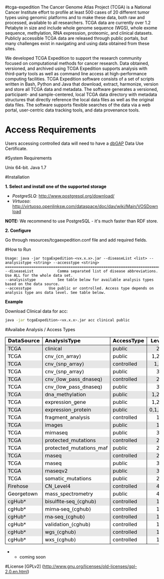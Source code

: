 #tcga-expedition
The Cancer Genome Atlas Project (TCGA) is a National Cancer Institute effort to profile at least 500 cases of 20 different tumor types using genomic platforms and to make these data, both raw and processed, available to all researchers. TCGA data are currently over 1.2 Petabyte in size and include whole genome sequence (WGS), whole exome sequence, methylation, RNA expression, proteomic, and clinical datasets. Publicly accessible TCGA data are released through public portals, but many challenges exist in navigating and using data obtained from these sites.

We developed TCGA Expedition to support the research community focused on computational methods for cancer research. Data obtained, versioned, and archived using TCGA Expedition supports analysis with third-party tools as well as command line access at high-performance computing facilities. TCGA Expedition software consists of a set of scripts written in Bash, Python and Java that download, extract, harmonize, version and store all TCGA data and metadata. The software generates a versioned, participant- and sample-centered, local TCGA data directory with metadata structures that directly reference the local data files as well as the original data files. The software supports flexible searches of the data via a web portal, user-centric data tracking tools, and data provenance tools.

# Access Requirements
Users accessing controlled data will need to have a [dbGAP](http://www.ncbi.nlm.nih.gov/gap) Data Use Certificate.

#System Requirements

Unix 64-bit. Java 1.7

#Installation

<b>1. Select and install one of the supported storage</b>

 - <i>PostgreSLQ</i>: http://www.postgresql.org/download/
 - <i>Virtuoso</i>: http://virtuoso.openlinksw.com/dataspace/doc/dav/wiki/Main/VOSDownload
 
<b>NOTE:</b> We recommend to use PostgreSQL - it's much faster than RDF store.

<b>2. Configure</b>

Go through resources/tcgaexpedition.conf file and add required fields.

#How to Run
```
Usage: java -jar tcgaExpedition-<vx.x.x>.jar --diseaseList <list> --analysistype <string> --accesstype <string>
================================================================================
--diseaseList           Comma separated list of disease abbreviations. Use ALL for the whole data set.
--analysistype          See table below for available analysis types based on the data source.
--accesstype       	Use public or controlled. Access type depends on analysis type ans data level. See table below.
```

<b>Example</b>

Download Clinical data for acc:
```bash
java -jar tcgaExpedition-<vx.x.x>.jar acc clinical public
```

#Availabe Analysis / Access Types

<HTML>

<BODY TEXT="#000000">
<TABLE CELLSPACING="0" COLS="4" BORDER="0">
	<COLGROUP WIDTH="100"></COLGROUP>
	<COLGROUP WIDTH="199"></COLGROUP>
	<COLGROUP WIDTH="113"></COLGROUP>
	<COLGROUP WIDTH="72"></COLGROUP>
	<TR>
		<TD STYLE="border-top: 1px solid #000000; border-bottom: 1px solid #000000; border-left: 1px solid #000000; border-right: 1px solid #000000" HEIGHT="16" ALIGN="LEFT"><B><FONT FACE="DejaVu Sans">DataSource</FONT></B></TD>
		<TD STYLE="border-top: 1px solid #000000; border-bottom: 1px solid #000000; border-left: 1px solid #000000; border-right: 1px solid #000000" ALIGN="LEFT"><B><FONT FACE="DejaVu Sans" COLOR="#000000">AnalysisType</FONT></B></TD>
		<TD STYLE="border-top: 1px solid #000000; border-bottom: 1px solid #000000; border-right: 1px solid #000000" ALIGN="LEFT"><B><FONT FACE="DejaVu Sans">AccessType</FONT></B></TD>
		<TD STYLE="border-top: 1px solid #000000; border-bottom: 1px solid #000000; border-left: 1px solid #000000; border-right: 1px solid #000000" ALIGN="CENTER" SDNUM="1033;0;@"><B><FONT FACE="DejaVu Sans">Level</FONT></B></TD>
	</TR>
	<TR>
		<TD STYLE="border-left: 1px solid #000000; border-right: 1px solid #000000" HEIGHT="16" ALIGN="LEFT" BGCOLOR="#E6E6E6"><FONT FACE="DejaVu Sans">TCGA</FONT></TD>
		<TD STYLE="border-left: 1px solid #000000; border-right: 1px solid #000000" ALIGN="LEFT" BGCOLOR="#E6E6E6"><FONT FACE="DejaVu Sans" COLOR="#000000">clinical</FONT></TD>
		<TD STYLE="border-right: 1px solid #000000" ALIGN="LEFT" BGCOLOR="#E6E6E6"><FONT FACE="DejaVu Sans">public</FONT></TD>
		<TD STYLE="border-left: 1px solid #000000; border-right: 1px solid #000000" ALIGN="CENTER" BGCOLOR="#E6E6E6" SDVAL="2" SDNUM="1033;0;@"><FONT FACE="DejaVu Sans">2</FONT></TD>
	</TR>
	<TR>
		<TD STYLE="border-left: 1px solid #000000; border-right: 1px solid #000000" HEIGHT="16" ALIGN="LEFT"><FONT FACE="DejaVu Sans">TCGA</FONT></TD>
		<TD STYLE="border-left: 1px solid #000000; border-right: 1px solid #000000" ALIGN="LEFT"><FONT FACE="DejaVu Sans" COLOR="#000000">cnv_(cn_array)</FONT></TD>
		<TD STYLE="border-right: 1px solid #000000" ALIGN="LEFT"><FONT FACE="DejaVu Sans">public</FONT></TD>
		<TD STYLE="border-left: 1px solid #000000; border-right: 1px solid #000000" ALIGN="CENTER" SDNUM="1033;0;@"><FONT FACE="DejaVu Sans">1,2,3</FONT></TD>
	</TR>
	<TR>
		<TD STYLE="border-left: 1px solid #000000; border-right: 1px solid #000000" HEIGHT="16" ALIGN="LEFT" BGCOLOR="#E6E6E6"><FONT FACE="DejaVu Sans">TCGA</FONT></TD>
		<TD STYLE="border-left: 1px solid #000000; border-right: 1px solid #000000" ALIGN="LEFT" BGCOLOR="#E6E6E6"><FONT FACE="DejaVu Sans" COLOR="#000000">cnv_(snp_array)</FONT></TD>
		<TD STYLE="border-right: 1px solid #000000" ALIGN="LEFT" BGCOLOR="#E6E6E6"><FONT FACE="DejaVu Sans">controlled</FONT></TD>
		<TD STYLE="border-left: 1px solid #000000; border-right: 1px solid #000000" ALIGN="CENTER" BGCOLOR="#E6E6E6" SDNUM="1033;0;@"><FONT FACE="DejaVu Sans">1,2</FONT></TD>
	</TR>
	<TR>
		<TD STYLE="border-left: 1px solid #000000; border-right: 1px solid #000000" HEIGHT="16" ALIGN="LEFT"><FONT FACE="DejaVu Sans">TCGA</FONT></TD>
		<TD STYLE="border-left: 1px solid #000000; border-right: 1px solid #000000" ALIGN="LEFT"><FONT FACE="DejaVu Sans" COLOR="#000000">cnv_(snp_array)</FONT></TD>
		<TD STYLE="border-right: 1px solid #000000" ALIGN="LEFT"><FONT FACE="DejaVu Sans">public</FONT></TD>
		<TD STYLE="border-left: 1px solid #000000; border-right: 1px solid #000000" ALIGN="CENTER" SDVAL="3" SDNUM="1033;0;@"><FONT FACE="DejaVu Sans">3</FONT></TD>
	</TR>
	<TR>
		<TD STYLE="border-left: 1px solid #000000; border-right: 1px solid #000000" HEIGHT="16" ALIGN="LEFT" BGCOLOR="#E6E6E6"><FONT FACE="DejaVu Sans">TCGA</FONT></TD>
		<TD STYLE="border-left: 1px solid #000000; border-right: 1px solid #000000" ALIGN="LEFT" BGCOLOR="#E6E6E6"><FONT FACE="DejaVu Sans" COLOR="#000000">cnv_(low_pass_dnaseq)</FONT></TD>
		<TD STYLE="border-right: 1px solid #000000" ALIGN="LEFT" BGCOLOR="#E6E6E6"><FONT FACE="DejaVu Sans">controlled</FONT></TD>
		<TD STYLE="border-left: 1px solid #000000; border-right: 1px solid #000000" ALIGN="CENTER" BGCOLOR="#E6E6E6" SDVAL="2" SDNUM="1033;0;@"><FONT FACE="DejaVu Sans">2</FONT></TD>
	</TR>
	<TR>
		<TD STYLE="border-left: 1px solid #000000; border-right: 1px solid #000000" HEIGHT="16" ALIGN="LEFT"><FONT FACE="DejaVu Sans">TCGA</FONT></TD>
		<TD STYLE="border-left: 1px solid #000000; border-right: 1px solid #000000" ALIGN="LEFT"><FONT FACE="DejaVu Sans" COLOR="#000000">cnv_(low_pass_dnaseq)</FONT></TD>
		<TD STYLE="border-right: 1px solid #000000" ALIGN="LEFT"><FONT FACE="DejaVu Sans">public</FONT></TD>
		<TD STYLE="border-left: 1px solid #000000; border-right: 1px solid #000000" ALIGN="CENTER" SDVAL="3" SDNUM="1033;0;@"><FONT FACE="DejaVu Sans">3</FONT></TD>
	</TR>
	<TR>
		<TD STYLE="border-left: 1px solid #000000; border-right: 1px solid #000000" HEIGHT="16" ALIGN="LEFT" BGCOLOR="#E6E6E6"><FONT FACE="DejaVu Sans">TCGA</FONT></TD>
		<TD STYLE="border-left: 1px solid #000000; border-right: 1px solid #000000" ALIGN="LEFT" BGCOLOR="#E6E6E6"><FONT FACE="DejaVu Sans" COLOR="#000000">dna_methylation</FONT></TD>
		<TD STYLE="border-right: 1px solid #000000" ALIGN="LEFT" BGCOLOR="#E6E6E6"><FONT FACE="DejaVu Sans">public</FONT></TD>
		<TD STYLE="border-left: 1px solid #000000; border-right: 1px solid #000000" ALIGN="CENTER" BGCOLOR="#E6E6E6" SDNUM="1033;0;@"><FONT FACE="DejaVu Sans">1,2,3</FONT></TD>
	</TR>
	<TR>
		<TD STYLE="border-left: 1px solid #000000; border-right: 1px solid #000000" HEIGHT="16" ALIGN="LEFT"><FONT FACE="DejaVu Sans">TCGA</FONT></TD>
		<TD STYLE="border-left: 1px solid #000000; border-right: 1px solid #000000" ALIGN="LEFT"><FONT FACE="DejaVu Sans" COLOR="#000000">expression_gene</FONT></TD>
		<TD STYLE="border-right: 1px solid #000000" ALIGN="LEFT"><FONT FACE="DejaVu Sans">public</FONT></TD>
		<TD STYLE="border-left: 1px solid #000000; border-right: 1px solid #000000" ALIGN="CENTER" SDNUM="1033;0;@"><FONT FACE="DejaVu Sans">1,2,3</FONT></TD>
	</TR>
	<TR>
		<TD STYLE="border-left: 1px solid #000000; border-right: 1px solid #000000" HEIGHT="16" ALIGN="LEFT" BGCOLOR="#E6E6E6"><FONT FACE="DejaVu Sans">TCGA</FONT></TD>
		<TD STYLE="border-left: 1px solid #000000; border-right: 1px solid #000000" ALIGN="LEFT" BGCOLOR="#E6E6E6"><FONT FACE="DejaVu Sans" COLOR="#000000">expression_protein</FONT></TD>
		<TD STYLE="border-right: 1px solid #000000" ALIGN="LEFT" BGCOLOR="#E6E6E6"><FONT FACE="DejaVu Sans">public</FONT></TD>
		<TD STYLE="border-left: 1px solid #000000; border-right: 1px solid #000000" ALIGN="CENTER" BGCOLOR="#E6E6E6" SDNUM="1033;0;@"><FONT FACE="DejaVu Sans">0,1,2,3</FONT></TD>
	</TR>
	<TR>
		<TD STYLE="border-left: 1px solid #000000; border-right: 1px solid #000000" HEIGHT="16" ALIGN="LEFT"><FONT FACE="DejaVu Sans">TCGA</FONT></TD>
		<TD STYLE="border-left: 1px solid #000000; border-right: 1px solid #000000" ALIGN="LEFT"><FONT FACE="DejaVu Sans" COLOR="#000000">fragment_analysis</FONT></TD>
		<TD STYLE="border-right: 1px solid #000000" ALIGN="LEFT"><FONT FACE="DejaVu Sans">controlled</FONT></TD>
		<TD STYLE="border-left: 1px solid #000000; border-right: 1px solid #000000" ALIGN="CENTER" SDVAL="1" SDNUM="1033;0;@"><FONT FACE="DejaVu Sans">1</FONT></TD>
	</TR>
	<TR>
		<TD STYLE="border-left: 1px solid #000000; border-right: 1px solid #000000" HEIGHT="16" ALIGN="LEFT" BGCOLOR="#E6E6E6"><FONT FACE="DejaVu Sans">TCGA</FONT></TD>
		<TD STYLE="border-left: 1px solid #000000; border-right: 1px solid #000000" ALIGN="LEFT" BGCOLOR="#E6E6E6"><FONT FACE="DejaVu Sans" COLOR="#000000">images</FONT></TD>
		<TD STYLE="border-right: 1px solid #000000" ALIGN="LEFT" BGCOLOR="#E6E6E6"><FONT FACE="DejaVu Sans">public</FONT></TD>
		<TD STYLE="border-left: 1px solid #000000; border-right: 1px solid #000000" ALIGN="CENTER" BGCOLOR="#E6E6E6" SDVAL="1" SDNUM="1033;0;@"><FONT FACE="DejaVu Sans">1</FONT></TD>
	</TR>
	<TR>
		<TD STYLE="border-left: 1px solid #000000; border-right: 1px solid #000000" HEIGHT="16" ALIGN="LEFT"><FONT FACE="DejaVu Sans">TCGA</FONT></TD>
		<TD STYLE="border-left: 1px solid #000000; border-right: 1px solid #000000" ALIGN="LEFT"><FONT FACE="DejaVu Sans" COLOR="#000000">mirnaseq</FONT></TD>
		<TD STYLE="border-right: 1px solid #000000" ALIGN="LEFT"><FONT FACE="DejaVu Sans">public</FONT></TD>
		<TD STYLE="border-left: 1px solid #000000; border-right: 1px solid #000000" ALIGN="CENTER" SDVAL="3" SDNUM="1033;0;@"><FONT FACE="DejaVu Sans">3</FONT></TD>
	</TR>
	<TR>
		<TD STYLE="border-left: 1px solid #000000; border-right: 1px solid #000000" HEIGHT="16" ALIGN="LEFT" BGCOLOR="#E6E6E6"><FONT FACE="DejaVu Sans">TCGA</FONT></TD>
		<TD STYLE="border-left: 1px solid #000000; border-right: 1px solid #000000" ALIGN="LEFT" BGCOLOR="#E6E6E6"><FONT FACE="DejaVu Sans" COLOR="#000000">protected_mutations</FONT></TD>
		<TD STYLE="border-right: 1px solid #000000" ALIGN="LEFT" BGCOLOR="#E6E6E6"><FONT FACE="DejaVu Sans">controlled</FONT></TD>
		<TD STYLE="border-left: 1px solid #000000; border-right: 1px solid #000000" ALIGN="CENTER" BGCOLOR="#E6E6E6" SDVAL="2" SDNUM="1033;0;@"><FONT FACE="DejaVu Sans">2</FONT></TD>
	</TR>
	<TR>
		<TD STYLE="border-left: 1px solid #000000; border-right: 1px solid #000000" HEIGHT="16" ALIGN="LEFT"><FONT FACE="DejaVu Sans">TCGA</FONT></TD>
		<TD STYLE="border-left: 1px solid #000000; border-right: 1px solid #000000" ALIGN="LEFT"><FONT FACE="DejaVu Sans" COLOR="#000000">protected_mutations_maf</FONT></TD>
		<TD STYLE="border-right: 1px solid #000000" ALIGN="LEFT"><FONT FACE="DejaVu Sans">public</FONT></TD>
		<TD STYLE="border-left: 1px solid #000000; border-right: 1px solid #000000" ALIGN="CENTER" SDVAL="2" SDNUM="1033;0;@"><FONT FACE="DejaVu Sans">2</FONT></TD>
	</TR>
	<TR>
		<TD STYLE="border-left: 1px solid #000000; border-right: 1px solid #000000" HEIGHT="16" ALIGN="LEFT" BGCOLOR="#E6E6E6"><FONT FACE="DejaVu Sans">TCGA</FONT></TD>
		<TD STYLE="border-left: 1px solid #000000; border-right: 1px solid #000000" ALIGN="LEFT" BGCOLOR="#E6E6E6"><FONT FACE="DejaVu Sans" COLOR="#000000">rnaseq</FONT></TD>
		<TD STYLE="border-right: 1px solid #000000" ALIGN="LEFT" BGCOLOR="#E6E6E6"><FONT FACE="DejaVu Sans">controlled</FONT></TD>
		<TD STYLE="border-left: 1px solid #000000; border-right: 1px solid #000000" ALIGN="CENTER" BGCOLOR="#E6E6E6" SDVAL="2" SDNUM="1033;0;@"><FONT FACE="DejaVu Sans">2</FONT></TD>
	</TR>
	<TR>
		<TD STYLE="border-left: 1px solid #000000; border-right: 1px solid #000000" HEIGHT="16" ALIGN="LEFT"><FONT FACE="DejaVu Sans">TCGA</FONT></TD>
		<TD STYLE="border-left: 1px solid #000000; border-right: 1px solid #000000" ALIGN="LEFT"><FONT FACE="DejaVu Sans" COLOR="#000000">rnaseq</FONT></TD>
		<TD STYLE="border-right: 1px solid #000000" ALIGN="LEFT"><FONT FACE="DejaVu Sans">public</FONT></TD>
		<TD STYLE="border-left: 1px solid #000000; border-right: 1px solid #000000" ALIGN="CENTER" SDVAL="3" SDNUM="1033;0;@"><FONT FACE="DejaVu Sans">3</FONT></TD>
	</TR>
	<TR>
		<TD STYLE="border-left: 1px solid #000000; border-right: 1px solid #000000" HEIGHT="16" ALIGN="LEFT" BGCOLOR="#E6E6E6"><FONT FACE="DejaVu Sans">TCGA</FONT></TD>
		<TD STYLE="border-left: 1px solid #000000; border-right: 1px solid #000000" ALIGN="LEFT" BGCOLOR="#E6E6E6"><FONT FACE="DejaVu Sans" COLOR="#000000">rnaseqv2</FONT></TD>
		<TD STYLE="border-right: 1px solid #000000" ALIGN="LEFT" BGCOLOR="#E6E6E6"><FONT FACE="DejaVu Sans">public</FONT></TD>
		<TD STYLE="border-left: 1px solid #000000; border-right: 1px solid #000000" ALIGN="CENTER" BGCOLOR="#E6E6E6" SDVAL="3" SDNUM="1033;0;@"><FONT FACE="DejaVu Sans">3</FONT></TD>
	</TR>
	<TR>
		<TD STYLE="border-left: 1px solid #000000; border-right: 1px solid #000000" HEIGHT="16" ALIGN="LEFT"><FONT FACE="DejaVu Sans">TCGA</FONT></TD>
		<TD STYLE="border-left: 1px solid #000000; border-right: 1px solid #000000" ALIGN="LEFT"><FONT FACE="DejaVu Sans" COLOR="#000000">somatic_mutations</FONT></TD>
		<TD STYLE="border-right: 1px solid #000000" ALIGN="LEFT"><FONT FACE="DejaVu Sans">public</FONT></TD>
		<TD STYLE="border-left: 1px solid #000000; border-right: 1px solid #000000" ALIGN="CENTER" SDVAL="2" SDNUM="1033;0;@"><FONT FACE="DejaVu Sans">2</FONT></TD>
	</TR>
	<TR>
		<TD STYLE="border-left: 1px solid #000000; border-right: 1px solid #000000" HEIGHT="16" ALIGN="LEFT" BGCOLOR="#E6E6E6"><FONT FACE="DejaVu Sans">Firehose</FONT></TD>
		<TD STYLE="border-left: 1px solid #000000; border-right: 1px solid #000000" ALIGN="LEFT" BGCOLOR="#E6E6E6"><FONT FACE="DejaVu Sans" COLOR="#000000">CN_Level4</FONT></TD>
		<TD STYLE="border-right: 1px solid #000000" ALIGN="LEFT" BGCOLOR="#E6E6E6"><FONT FACE="DejaVu Sans">controlled</FONT></TD>
		<TD STYLE="border-left: 1px solid #000000; border-right: 1px solid #000000" ALIGN="CENTER" BGCOLOR="#E6E6E6" SDVAL="4" SDNUM="1033;0;@"><FONT FACE="DejaVu Sans">4</FONT></TD>
	</TR>
	<TR>
		<TD STYLE="border-left: 1px solid #000000; border-right: 1px solid #000000" HEIGHT="16" ALIGN="LEFT"><FONT FACE="DejaVu Sans">Georgetown</FONT></TD>
		<TD STYLE="border-left: 1px solid #000000; border-right: 1px solid #000000" ALIGN="LEFT"><FONT FACE="DejaVu Sans" COLOR="#000000">mass_spectrometry</FONT></TD>
		<TD STYLE="border-right: 1px solid #000000" ALIGN="LEFT"><FONT FACE="DejaVu Sans">public</FONT></TD>
		<TD STYLE="border-left: 1px solid #000000; border-right: 1px solid #000000" ALIGN="CENTER" SDVAL="4" SDNUM="1033;0;@"><FONT FACE="DejaVu Sans">4</FONT></TD>
	</TR>
	<TR>
		<TD STYLE="border-left: 1px solid #000000; border-right: 1px solid #000000" HEIGHT="17" ALIGN="LEFT" BGCOLOR="#E6E6E6"><FONT FACE="DejaVu Sans">cgHub*</FONT></TD>
		<TD STYLE="border-left: 1px solid #000000; border-right: 1px solid #000000" ALIGN="LEFT" BGCOLOR="#E6E6E6"><FONT FACE="DejaVu Sans" COLOR="#000000">bisulfite-seq_(cghub)</FONT></TD>
		<TD STYLE="border-right: 1px solid #000000" ALIGN="LEFT" BGCOLOR="#E6E6E6"><FONT FACE="DejaVu Sans">controlled</FONT></TD>
		<TD STYLE="border-left: 1px solid #000000; border-right: 1px solid #000000" ALIGN="CENTER" BGCOLOR="#E6E6E6" SDVAL="1" SDNUM="1033;0;@"><FONT FACE="DejaVu Sans">1</FONT></TD>
	</TR>
	<TR>
		<TD STYLE="border-left: 1px solid #000000; border-right: 1px solid #000000" HEIGHT="17" ALIGN="LEFT"><FONT FACE="DejaVu Sans">cgHub*</FONT></TD>
		<TD STYLE="border-left: 1px solid #000000; border-right: 1px solid #000000" ALIGN="LEFT"><FONT FACE="DejaVu Sans" COLOR="#000000">mirna-seq_(cghub)</FONT></TD>
		<TD STYLE="border-right: 1px solid #000000" ALIGN="LEFT"><FONT FACE="DejaVu Sans">controlled</FONT></TD>
		<TD STYLE="border-left: 1px solid #000000; border-right: 1px solid #000000" ALIGN="CENTER" SDVAL="1" SDNUM="1033;0;@"><FONT FACE="DejaVu Sans">1</FONT></TD>
	</TR>
	<TR>
		<TD STYLE="border-left: 1px solid #000000; border-right: 1px solid #000000" HEIGHT="17" ALIGN="LEFT" BGCOLOR="#E6E6E6"><FONT FACE="DejaVu Sans">cgHub*</FONT></TD>
		<TD STYLE="border-left: 1px solid #000000; border-right: 1px solid #000000" ALIGN="LEFT" BGCOLOR="#E6E6E6"><FONT FACE="DejaVu Sans" COLOR="#000000">rna-seq_(cghub)</FONT></TD>
		<TD STYLE="border-right: 1px solid #000000" ALIGN="LEFT" BGCOLOR="#E6E6E6"><FONT FACE="DejaVu Sans">controlled</FONT></TD>
		<TD STYLE="border-left: 1px solid #000000; border-right: 1px solid #000000" ALIGN="CENTER" BGCOLOR="#E6E6E6" SDVAL="1" SDNUM="1033;0;@"><FONT FACE="DejaVu Sans">1</FONT></TD>
	</TR>
	<TR>
		<TD STYLE="border-left: 1px solid #000000; border-right: 1px solid #000000" HEIGHT="17" ALIGN="LEFT"><FONT FACE="DejaVu Sans">cgHub*</FONT></TD>
		<TD STYLE="border-left: 1px solid #000000; border-right: 1px solid #000000" ALIGN="LEFT"><FONT FACE="DejaVu Sans" COLOR="#000000">validation_(cghub)</FONT></TD>
		<TD STYLE="border-right: 1px solid #000000" ALIGN="LEFT"><FONT FACE="DejaVu Sans">controlled</FONT></TD>
		<TD STYLE="border-left: 1px solid #000000; border-right: 1px solid #000000" ALIGN="CENTER" SDVAL="1" SDNUM="1033;0;@"><FONT FACE="DejaVu Sans">1</FONT></TD>
	</TR>
	<TR>
		<TD STYLE="border-left: 1px solid #000000; border-right: 1px solid #000000" HEIGHT="17" ALIGN="LEFT" BGCOLOR="#E6E6E6"><FONT FACE="DejaVu Sans">cgHub*</FONT></TD>
		<TD STYLE="border-left: 1px solid #000000; border-right: 1px solid #000000" ALIGN="LEFT" BGCOLOR="#E6E6E6"><FONT FACE="DejaVu Sans" COLOR="#000000">wgs_(cghub)</FONT></TD>
		<TD STYLE="border-right: 1px solid #000000" ALIGN="LEFT" BGCOLOR="#E6E6E6"><FONT FACE="DejaVu Sans">controlled</FONT></TD>
		<TD STYLE="border-left: 1px solid #000000; border-right: 1px solid #000000" ALIGN="CENTER" BGCOLOR="#E6E6E6" SDVAL="1" SDNUM="1033;0;@"><FONT FACE="DejaVu Sans">1</FONT></TD>
	</TR>
	<TR>
		<TD STYLE="border-bottom: 1px solid #000000; border-left: 1px solid #000000; border-right: 1px solid #000000" HEIGHT="17" ALIGN="LEFT"><FONT FACE="DejaVu Sans">cgHub*</FONT></TD>
		<TD STYLE="border-bottom: 1px solid #000000; border-left: 1px solid #000000; border-right: 1px solid #000000" ALIGN="LEFT"><FONT FACE="DejaVu Sans" COLOR="#000000">wxs_(cghub)</FONT></TD>
		<TD STYLE="border-bottom: 1px solid #000000; border-right: 1px solid #000000" ALIGN="LEFT"><FONT FACE="DejaVu Sans">controlled</FONT></TD>
		<TD STYLE="border-bottom: 1px solid #000000; border-left: 1px solid #000000; border-right: 1px solid #000000" ALIGN="CENTER" SDVAL="1" SDNUM="1033;0;@"><FONT FACE="DejaVu Sans">1</FONT></TD>
	</TR>
</TABLE>
<!-- ************************************************************************** -->
</BODY>

</HTML>

* - coming soon


#License
[GPLv2] (http://www.gnu.org/licenses/old-licenses/gpl-2.0.en.html)

